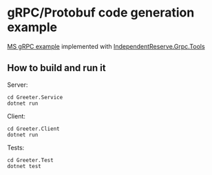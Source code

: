 # gRPC/Protobuf code generation example

[MS gRPC example](https://learn.microsoft.com/en-us/aspnet/core/grpc/) implemented with [IndependentReserve.Grpc.Tools](https://www.nuget.org/packages/IndependentReserve.Grpc.Tools)

## How to build and run it

Server:

```console
cd Greeter.Service
dotnet run
```

Client:

```console
cd Greeter.Client
dotnet run
```

Tests:

```console
cd Greeter.Test
dotnet test
```
